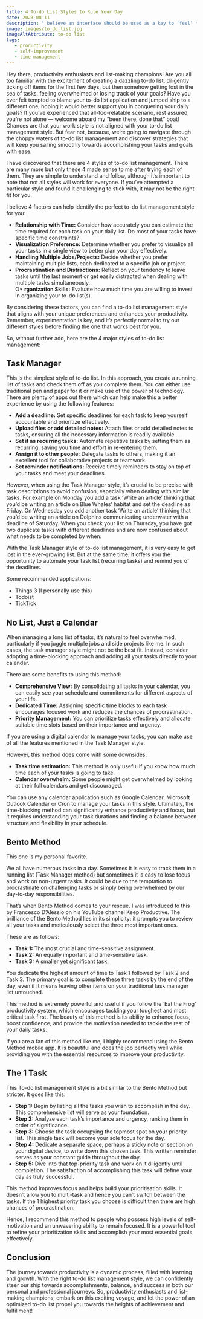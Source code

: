 ```yaml
---
title: 4 To-do List Styles to Rule Your Day
date: 2023-08-11
description: " believe an interface should be used as a key to ‘feel’ the system rather than merely a way to work with it. Over the years, many tech giants have spent billions of dollars on hiring psychologists, scientists and techies to build the best user experience (UX) for their customers. Just in case you are wondering, this is NOT a script for Apple’s next iPhone release. I am not that lucky — yet."
image: images/to_do_list.jpg
imageAltAttribute: to-do list
tags:
   - productivity
   - self-improvement 
   - time management
---
```

Hey there, productivity enthusiasts and list-making champions! Are you all too familiar with the excitement of creating a dazzling to-do list, diligently ticking off items for the first few days, but then somehow getting lost in the sea of tasks, feeling overwhelmed or losing track of your goals? Have you ever felt tempted to blame your to-do list application and jumped ship to a different one, hoping it would better support you in conquering your daily goals? If you’ve experienced that all-too-relatable scenario, rest assured, you’re not alone — welcome aboard my “been there, done that” boat! Chances are that your work style is not aligned with your to-do list management style. But fear not, because, we’re going to navigate through the choppy waters of to-do list management and discover strategies that will keep you sailing smoothly towards accomplishing your tasks and goals with ease.

I have discovered that there are 4 styles of to-do list management. There are many more but only these 4 made sense to me after trying each of them. They are simple to understand and follow, although it’s important to note that not all styles will work for everyone. If you’ve attempted a particular style and found it challenging to stick with, it may not be the right fit for you.

I believe 4 factors can help identify the perfect to-do list management style for you:
* **Relationship with Time:** Consider how accurately you can estimate the time required for each task on your daily list. Do most of your tasks have specific time constraints?  
* **Visualization Preference:** Determine whether you prefer to visualize all your tasks in a single view to better plan your day effectively.  
* **Handling Multiple Jobs/Projects:** Decide whether you prefer maintaining multiple lists, each dedicated to a specific job or project.  
* **Procrastination and Distractions:** Reflect on your tendency to leave tasks until the last moment or get easily distracted when dealing with multiple tasks simultaneously.  
O* **rganization Skills:** Evaluate how much time you are willing to invest in organizing your to-do list(s).  

By considering these factors, you can find a to-do list management style that aligns with your unique preferences and enhances your productivity. Remember, experimentation is key, and it’s perfectly normal to try out different styles before finding the one that works best for you.

So, without further ado, here are the 4 major styles of to-do list management:

## Task Manager
This is the simplest style of to-do list. In this approach, you create a running list of tasks and check them off as you complete them. You can either use traditional pen and paper for it or make use of the power of technology.  
There are plenty of apps out there which can help make this a better experience by using the following features:  
* **Add a deadline:** Set specific deadlines for each task to keep yourself accountable and prioritize effectively.
* **Upload files or add detailed notes:** Attach files or add detailed notes to tasks, ensuring all the necessary information is readily available.  
* **Set it as recurring tasks:** Automate repetitive tasks by setting them as recurring, saving you time and effort in re-entering them.
* **Assign it to other people:** Delegate tasks to others, making it an excellent tool for collaborative projects or teamwork.
* **Set reminder notifications:** Receive timely reminders to stay on top of your tasks and meet your deadlines.

However, when using the Task Manager style, it’s crucial to be precise with task descriptions to avoid confusion, especially when dealing with similar tasks. For example on Monday you add a task ‘Write an article’ thinking that you’d be writing an article on Blue Whales’ habitat and set the deadline as Friday. On Wednesday you add another task ‘Write an article’ thinking that you’d be writing an article on Dolphins communicating underwater with a deadline of Saturday. When you check your list on Thursday, you have got two duplicate tasks with different deadlines and are now confused about what needs to be completed by when.

With the Task Manager style of to-do list management, it is very easy to get lost in the ever-growing list. But at the same time, it offers you the opportunity to automate your task list (recurring tasks) and remind you of the deadlines.

Some recommended applications:
* Things 3 (I personally use this)
* Todoist
* TickTick

## No List, Just a Calendar
When managing a long list of tasks, it’s natural to feel overwhelmed, particularly if you juggle multiple jobs and side projects like me. In such cases, the task manager style might not be the best fit. Instead, consider adopting a time-blocking approach and adding all your tasks directly to your calendar.

There are some benefits to using this method:
* **Comprehensive View:** By consolidating all tasks in your calendar, you can easily see your schedule and commitments for different aspects of your life.
* **Dedicated Time:** Assigning specific time blocks to each task encourages focused work and reduces the chances of procrastination.
* **Priority Management:** You can prioritize tasks effectively and allocate suitable time slots based on their importance and urgency.

If you are using a digital calendar to manage your tasks, you can make use of all the features mentioned in the Task Manager style.

However, this method does come with some downsides:
* **Task time estimation:** This method is only useful if you know how much time each of your tasks is going to take.
* **Calendar overwhelm:** Some people might get overwhelmed by looking at their full calendars and get discouraged.

You can use any calendar application such as Google Calendar, Microsoft Outlook Calendar or Cron to manage your tasks in this style.
Ultimately, the time-blocking method can significantly enhance productivity and focus, but it requires understanding your task durations and finding a balance between structure and flexibility in your schedule.

## Bento Method
This one is my personal favorite.

We all have numerous tasks in a day. Sometimes it is easy to track them in a running list (Task Manager method) but sometimes it is easy to lose focus and work on non-urgent tasks. It could be due to the temptation to procrastinate on challenging tasks or simply being overwhelmed by our day-to-day responsibilities.

That’s when Bento Method comes to your rescue. I was introduced to this by Francesco D’Alessio on his YouTube channel Keep Productive. The brilliance of the Bento Method lies in its simplicity: it prompts you to review all your tasks and meticulously select the three most important ones.

These are as follows:
* **Task 1:** The most crucial and time-sensitive assignment.
* **Task 2:** An equally important and time-sensitive task.
* **Task 3:** A smaller yet significant task.

You dedicate the highest amount of time to Task 1 followed by Task 2 and Task 3. The primary goal is to complete these three tasks by the end of the day, even if it means leaving other items on your traditional task manager list untouched.

This method is extremely powerful and useful if you follow the ‘Eat the Frog’ productivity system, which encourages tackling your toughest and most critical task first. The beauty of this method is its ability to enhance focus, boost confidence, and provide the motivation needed to tackle the rest of your daily tasks.

If you are a fan of this method like me, I highly recommend using the Bento Method mobile app. It is beautiful and does the job perfectly well while providing you with the essential resources to improve your productivity.

## The 1 Task
This To-do list management style is a bit similar to the Bento Method but stricter. It goes like this:
* **Step 1:** Begin by listing all the tasks you wish to accomplish in the day. This comprehensive list will serve as your foundation.
* **Step 2:** Analyze each task’s importance and urgency, ranking them in order of significance.
* **Step 3:** Choose the task occupying the topmost spot on your priority list. This single task will become your sole focus for the day.
* **Step 4:** Dedicate a separate space, perhaps a sticky note or section on your digital device, to write down this chosen task. This written reminder serves as your constant guide throughout the day.
* **Step 5:** Dive into that top-priority task and work on it diligently until completion. The satisfaction of accomplishing this task will define your day as truly successful.

This method improves focus and helps build your prioritisation skills. It doesn’t allow you to multi-task and hence you can’t switch between the tasks. If the 1 highest priority task you choose is difficult then there are high chances of procrastination.

Hence, I recommend this method to people who possess high levels of self-motivation and an unwavering ability to remain focused. It is a powerful tool to refine your prioritization skills and accomplish your most essential goals effectively.

## Conclusion
The journey towards productivity is a dynamic process, filled with learning and growth. With the right to-do list management style, we can confidently steer our ship towards accomplishments, balance, and success in both our personal and professional journeys. So, productivity enthusiasts and list-making champions, embark on this exciting voyage, and let the power of an optimized to-do list propel you towards the heights of achievement and fulfillment!